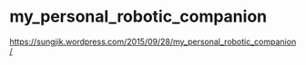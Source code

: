 # my_personal_robotic_companion
https://sungjik.wordpress.com/2015/09/28/my_personal_robotic_companion/
